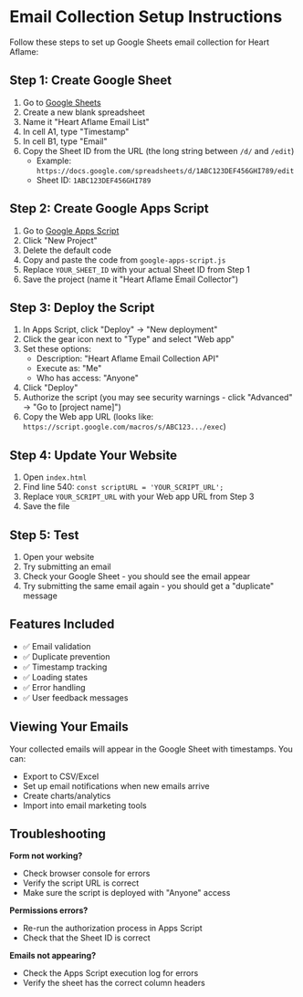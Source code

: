 # Email Collection Setup Instructions

Follow these steps to set up Google Sheets email collection for Heart Aflame:

## Step 1: Create Google Sheet

1. Go to [Google Sheets](https://sheets.google.com)
2. Create a new blank spreadsheet
3. Name it "Heart Aflame Email List"
4. In cell A1, type "Timestamp"
5. In cell B1, type "Email"
6. Copy the Sheet ID from the URL (the long string between `/d/` and `/edit`)
   - Example: `https://docs.google.com/spreadsheets/d/1ABC123DEF456GHI789/edit`
   - Sheet ID: `1ABC123DEF456GHI789`

## Step 2: Create Google Apps Script

1. Go to [Google Apps Script](https://script.google.com)
2. Click "New Project"
3. Delete the default code
4. Copy and paste the code from `google-apps-script.js`
5. Replace `YOUR_SHEET_ID` with your actual Sheet ID from Step 1
6. Save the project (name it "Heart Aflame Email Collector")

## Step 3: Deploy the Script

1. In Apps Script, click "Deploy" → "New deployment"
2. Click the gear icon next to "Type" and select "Web app"
3. Set these options:
   - Description: "Heart Aflame Email Collection API"
   - Execute as: "Me"
   - Who has access: "Anyone"
4. Click "Deploy"
5. Authorize the script (you may see security warnings - click "Advanced" → "Go to [project name]")
6. Copy the Web app URL (looks like: `https://script.google.com/macros/s/ABC123.../exec`)

## Step 4: Update Your Website

1. Open `index.html`
2. Find line 540: `const scriptURL = 'YOUR_SCRIPT_URL';`
3. Replace `YOUR_SCRIPT_URL` with your Web app URL from Step 3
4. Save the file

## Step 5: Test

1. Open your website
2. Try submitting an email
3. Check your Google Sheet - you should see the email appear
4. Try submitting the same email again - you should get a "duplicate" message

## Features Included

- ✅ Email validation
- ✅ Duplicate prevention  
- ✅ Timestamp tracking
- ✅ Loading states
- ✅ Error handling
- ✅ User feedback messages

## Viewing Your Emails

Your collected emails will appear in the Google Sheet with timestamps. You can:
- Export to CSV/Excel
- Set up email notifications when new emails arrive
- Create charts/analytics
- Import into email marketing tools

## Troubleshooting

**Form not working?**
- Check browser console for errors
- Verify the script URL is correct
- Make sure the script is deployed with "Anyone" access

**Permissions errors?**
- Re-run the authorization process in Apps Script
- Check that the Sheet ID is correct

**Emails not appearing?**
- Check the Apps Script execution log for errors
- Verify the sheet has the correct column headers